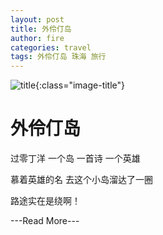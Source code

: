 ```yaml
---
layout: post
title: 外伶仃岛
author: fire
categories: travel 
tags: 外伶仃岛 珠海 旅行
---
```


![title](http://image.sideproject.cn/title/title_010.jpg){:class="image-title"}

外伶仃岛
=======

过零丁洋 一个岛 一首诗 一个英雄

慕着英雄的名 去这个小岛溜达了一圈

路途实在是绕啊！

---Read More---
